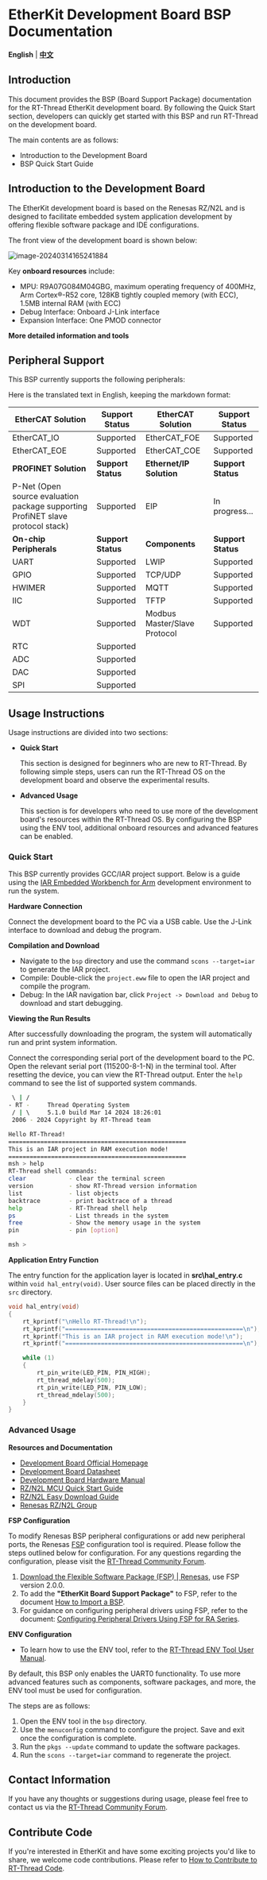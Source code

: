 # EtherKit Development Board BSP Documentation

**English** | [**中文**](./README_zh.md)

## Introduction

This document provides the BSP (Board Support Package) documentation for the RT-Thread EtherKit development board. By following the Quick Start section, developers can quickly get started with this BSP and run RT-Thread on the development board.

The main contents are as follows:

- Introduction to the Development Board
- BSP Quick Start Guide

## Introduction to the Development Board

The EtherKit development board is based on the Renesas RZ/N2L and is designed to facilitate embedded system application development by offering flexible software package and IDE configurations.

The front view of the development board is shown below:

![image-20240314165241884](figures/big.png)

Key **onboard resources** include:

- MPU: R9A07G084M04GBG, maximum operating frequency of 400MHz, Arm Cortex®-R52 core, 128KB tightly coupled memory (with ECC), 1.5MB internal RAM (with ECC)
- Debug Interface: Onboard J-Link interface
- Expansion Interface: One PMOD connector

**More detailed information and tools**

## Peripheral Support

This BSP currently supports the following peripherals:

Here is the translated text in English, keeping the markdown format:

| **EtherCAT Solution** | **Support Status** | **EtherCAT Solution** | **Support Status** |
| --------------------- | ------------------ | --------------------- | ------------------ |
| EtherCAT_IO           | Supported          | EtherCAT_FOE          | Supported          |
| EtherCAT_EOE          | Supported          | EtherCAT_COE          | Supported          |
| **PROFINET Solution** | **Support Status** | **Ethernet/IP Solution** | **Support Status** |
| P-Net (Open source evaluation package supporting ProfiNET slave protocol stack) | Supported | EIP | In progress... |
| **On-chip Peripherals** | **Support Status** | **Components**        | **Support Status** |
| UART                  | Supported          | LWIP                  | Supported          |
| GPIO                  | Supported          | TCP/UDP               | Supported          |
| HWIMER                | Supported          | MQTT                  | Supported          |
| IIC                   | Supported          | TFTP                  | Supported          |
| WDT                   | Supported          | Modbus Master/Slave Protocol | Supported |
| RTC                   | Supported          |                       |                    |
| ADC                   | Supported          |                       |                    |
| DAC                   | Supported          |                       |                    |
| SPI                   | Supported          |                       |                    |


## Usage Instructions

Usage instructions are divided into two sections:

- **Quick Start**

  This section is designed for beginners who are new to RT-Thread. By following simple steps, users can run the RT-Thread OS on the development board and observe the experimental results.

- **Advanced Usage**

  This section is for developers who need to use more of the development board's resources within the RT-Thread OS. By configuring the BSP using the ENV tool, additional onboard resources and advanced features can be enabled.

### Quick Start

This BSP currently provides GCC/IAR project support. Below is a guide using the [IAR Embedded Workbench for Arm](https://www.iar.com/products/architectures/arm/iar-embedded-workbench-for-arm/) development environment to run the system.

**Hardware Connection**

Connect the development board to the PC via a USB cable. Use the J-Link interface to download and debug the program.

**Compilation and Download**

- Navigate to the `bsp` directory and use the command `scons --target=iar` to generate the IAR project.
- Compile: Double-click the `project.eww` file to open the IAR project and compile the program.
- Debug: In the IAR navigation bar, click `Project -> Download and Debug` to download and start debugging.

**Viewing the Run Results**

After successfully downloading the program, the system will automatically run and print system information.

Connect the corresponding serial port of the development board to the PC. Open the relevant serial port (115200-8-1-N) in the terminal tool. After resetting the device, you can view the RT-Thread output. Enter the `help` command to see the list of supported system commands.

```bash
 \ | /  
- RT -     Thread Operating System  
 / | \     5.1.0 build Mar 14 2024 18:26:01  
 2006 - 2024 Copyright by RT-Thread team  

Hello RT-Thread!  
==================================================  
This is an IAR project in RAM execution mode!  
==================================================  
msh > help  
RT-Thread shell commands:  
clear            - clear the terminal screen  
version          - show RT-Thread version information  
list             - list objects  
backtrace        - print backtrace of a thread  
help             - RT-Thread shell help  
ps               - List threads in the system  
free             - Show the memory usage in the system  
pin              - pin [option]  

msh >
```

**Application Entry Function**

The entry function for the application layer is located in **src\hal_entry.c** within `void hal_entry(void)`. User source files can be placed directly in the `src` directory.

```c
void hal_entry(void)
{
    rt_kprintf("\nHello RT-Thread!\n");
    rt_kprintf("==================================================\n");
    rt_kprintf("This is an IAR project in RAM execution mode!\n");
    rt_kprintf("==================================================\n");

    while (1)
    {
        rt_pin_write(LED_PIN, PIN_HIGH);
        rt_thread_mdelay(500);
        rt_pin_write(LED_PIN, PIN_LOW);
        rt_thread_mdelay(500);
    }
}
```

### Advanced Usage

**Resources and Documentation**

- [Development Board Official Homepage](https://www.renesas.cn/zh/products/microcontrollers-microprocessors/rz-mpus/rzn2l-integrated-tsn-compliant-3-port-gigabit-ethernet-switch-enables-various-industrial-applications)
- [Development Board Datasheet](https://www.renesas.cn/zh/document/dst/rzn2l-group-datasheet?r=1622651)
- [Development Board Hardware Manual](https://www.renesas.cn/zh/document/mah/rzn2l-group-users-manual-hardware?r=1622651)
- [RZ/N2L MCU Quick Start Guide](https://www.renesas.cn/zh/document/apn/rzt2-rzn2-device-setup-guide-flash-boot-application-note?r=1622651)
- [RZ/N2L Easy Download Guide](https://www.renesas.cn/zh/document/gde/rzn2l-easy-download-guide?r=1622651)
- [Renesas RZ/N2L Group](https://www.renesas.cn/zh/document/fly/renesas-rzn2l-group?r=1622651)

**FSP Configuration**

To modify Renesas BSP peripheral configurations or add new peripheral ports, the Renesas [FSP](https://www2.renesas.cn/jp/zh/software-tool/flexible-software-package-fsp#document) configuration tool is required. Please follow the steps outlined below for configuration. For any questions regarding the configuration, please visit the [RT-Thread Community Forum](https://club.rt-thread.org/).

1. [Download the Flexible Software Package (FSP) | Renesas](https://github.com/renesas/rzn-fsp/releases/download/v2.0.0/setup_rznfsp_v2_0_0_rzsc_v2024-01.1.exe), use FSP version 2.0.0.
2. To add the **"EtherKit Board Support Package"** to FSP, refer to the document [How to Import a BSP](https://www2.renesas.cn/document/ppt/1527171?language=zh&r=1527191).
3. For guidance on configuring peripheral drivers using FSP, refer to the document: [Configuring Peripheral Drivers Using FSP for RA Series](https://www.rt-thread.org/document/site/#/rt-thread-version/rt-thread-standard/tutorial/make-bsp/renesas-ra/RA-series-using-FSP-configure-peripheral-drivers?id=ra-series-using-fsp-configure-peripheral-drivers).

**ENV Configuration**

- To learn how to use the ENV tool, refer to the [RT-Thread ENV Tool User Manual](https://www.rt-thread.org/document/site/#/development-tools/env/env).

By default, this BSP only enables the UART0 functionality. To use more advanced features such as components, software packages, and more, the ENV tool must be used for configuration.

The steps are as follows:
1. Open the ENV tool in the `bsp` directory.
2. Use the `menuconfig` command to configure the project. Save and exit once the configuration is complete.
3. Run the `pkgs --update` command to update the software packages.
4. Run the `scons --target=iar` command to regenerate the project.

## Contact Information

If you have any thoughts or suggestions during usage, please feel free to contact us via the [RT-Thread Community Forum](https://club.rt-thread.org/).

## Contribute Code

If you're interested in EtherKit and have some exciting projects you'd like to share, we welcome code contributions. Please refer to [How to Contribute to RT-Thread Code](https://www.rt-thread.org/document/site/#/rt-thread-version/rt-thread-standard/development-guide/github/github).
